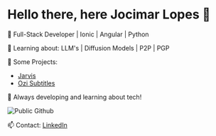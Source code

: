 # Hello there, here Jocimar Lopes 👋

🚀 Full-Stack Developer | Ionic | Angular | Python

🌱 Learning about: LLM's | Diffusion Models | P2P | PGP

🔭 Some Projects:
- [Jarvis](https://github.com/jocimarlopes/jarvis)
- [Ozi Subtitles](https://github.com/jocimarlopes/ozi-subtitles-generator)

💬 Always developing and learning about tech!

![Public Github](https://github-readme-stats.vercel.app/api?username=jocimarlopes&show_icons=true&theme=radical)

📫 Contact: [LinkedIn](https://www.linkedin.com/in/jocimarlopes)